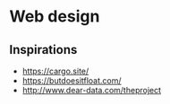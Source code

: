 
# Web design

## Inspirations
- https://cargo.site/
- https://butdoesitfloat.com/
- http://www.dear-data.com/theproject
